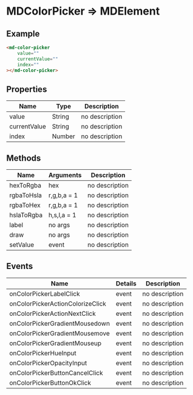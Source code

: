 # MDColorPicker => MDElement

## Example
```html
<md-color-picker
    value=""
    currentValue=""
    index=""
></md-color-picker>
```

## Properties
Name | Type | Description
--- | --- | ---
value | String | no description
currentValue | String | no description
index | Number | no description

## Methods
Name | Arguments | Description
--- | --- | ---
hexToRgba | hex | no description
rgbaToHsla | r,g,b,a = 1 | no description
rgbaToHex | r,g,b,a = 1 | no description
hslaToRgba | h,s,l,a = 1 | no description
label | no args | no description
draw | no args | no description
setValue | event | no description

## Events
Name | Details | Description
--- | --- | ---
onColorPickerLabelClick | event | no description
onColorPickerActionColorizeClick | event | no description
onColorPickerActionNextClick | event | no description
onColorPickerGradientMousedown | event | no description
onColorPickerGradientMousemove | event | no description
onColorPickerGradientMouseup | event | no description
onColorPickerHueInput | event | no description
onColorPickerOpacityInput | event | no description
onColorPickerButtonCancelClick | event | no description
onColorPickerButtonOkClick | event | no description

